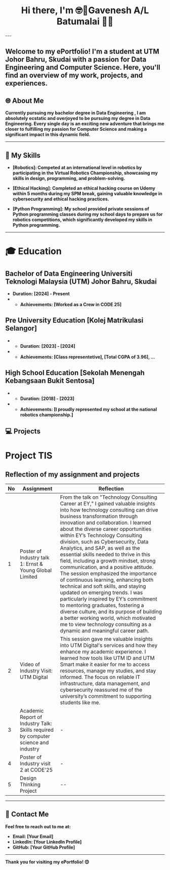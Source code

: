 <div align="center">
  <h1>Hi there, I'm <strong>🤓🥸Gavenesh A/L Batumalai</strong> 👋👋</h1>
</div> 
---

##  Welcome to my ePortfolio! I'm a **student at UTM Johor Bahru, Skudai** with a passion for **Data Engineering and Computer Science**. Here, you'll find an overview of my work, projects, and experiences.

<div align="left">
  <h2>🌐<strong> About Me</h2>
</div>

Currently pursuing my bachelor degree in Data Engineering , I am absolutely ecstatic and overjoyed to be pursuing my degree in Data Engineering. Every single day is an exciting new adventure that brings me closer to fulfilling my passion for Computer Science and making a significant impact in this dynamic field.

---

## 📝 My Skills

- **[Robotics]**:           Competed at an international level in robotics by participating in the Virtual Robotics Championship, showcasing my skills in 
                            design, programming, and problem-solving.
  
- **[Ethical Hacking]**:    Completed an ethical hacking course on Udemy within 5 months during my SPM break, gaining valuable knowledge in cybersecurity and 
                            ethical hacking practices.
  
- **[Python Programming]**: My school provided private sessions of Python programming classes during my school days to prepare us for robotics competitions, which significantly developed my skills in Python programming.

---
# 🎓 Education 
  ## Bachelor of Data Engineering **Universiti Teknologi Malaysia (UTM) Johor Bahru, Skudai**
  - **Duration**: [2024] - Present
  - - **Achievements**: [Worked as a Crew in CODE 25]
   
   ## Pre University Education **[Kolej Matrikulasi Selangor]**
  - - **Duration**: [2023] - [2024]
  - - **Achievements**: [Class representetive], [Total CGPA of 3.96], ...

  ## High School Education **[Sekolah Menengah Kebangsaan Bukit Sentosa]**
  - - **Duration**: [2018] - [2023]
  - - **Achievements**: [I proudly represented my school at the national robotics championship.]

## 💻 Projects

# Project TIS  

## Reflection of my assignment and projects  

| No | Assignment                                                                                     | Reflection                                                                                                                                                                                                                                                                                                                                                                                                                                                                                      |
|----|------------------------------------------------------------------------------------------------|--------------------------------------------------------------------------------------------------------------------------------------------------------------------------------------------------------------------------------------------------------------------------------------------------------------------------------------------------------------------------------------------------------------------------------------------------------------------------------------------------|
| 1  | Poster of Industry talk 1: Ernst & Young Global Limited                              | From the talk on "Technology Consulting Career at EY," I gained valuable insights into how technology consulting can drive business transformation through innovation and collaboration. I learned about the diverse career opportunities within EY’s Technology Consulting division, such as Cybersecurity, Data Analytics, and SAP, as well as the essential skills needed to thrive in this field, including a growth mindset, strong communication, and a positive attitude. The session emphasized the importance of continuous learning, enhancing both technical and soft skills, and staying updated on emerging trends. I was particularly inspired by EY’s commitment to mentoring graduates, fostering a diverse culture, and its purpose of building a better working world, which motivated me to view technology consulting as a dynamic and meaningful career path. |
| 2  | Video of Industry Visit: UTM Digital                                                         | This session gave me valuable insights into UTM Digital's services and how they enhance my academic experience. I learned how tools like UTM ID and UTM Smart make it easier for me to access resources, manage my studies, and stay informed. The focus on reliable IT infrastructure, data management, and cybersecurity reassured me of the university’s commitment to supporting students like me.                                                                                     |
| 3  | Academic Report of Industry Talk: Skills required by computer science and industry            | -                                                                                                                                                                                                                                                                                                                                                                                                                                                                                                |
| 4  | Poster of Industry visit 2 at CODE'25                                                        | -                                                                                                                                                                                                                                                                                                                                                                                                                                                                                                |
| 5  | Design Thinking Project                                                                      | --                                                                                                                                                                                                                                                                                                                                                                                                                                                                                               |


---

## 📧 Contact Me

Feel free to reach out to me at:
- **Email**: [Your Email]
- **LinkedIn**: [Your LinkedIn Profile]
- **GitHub**: [Your GitHub Profile]

---

Thank you for visiting my ePortfolio! 😊
